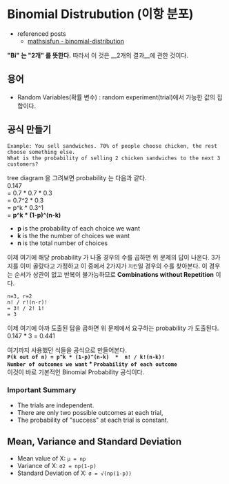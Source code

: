 # Binomial Distrubution (이항 분포)
- referenced posts
  - [mathsisfun - binomial-distribution](http://www.mathsisfun.com/data/binomial-distribution.html)

__"Bi" 는 "2개" 를 뜻한다.__ 따라서 이 것은 __2개의 결과__에 관한 것이다.

## 용어
- Random Variables(확률 변수) : random experiment(trial)에서 가능한 값의 집합이다.


## 공식 만들기
````
Example: You sell sandwiches. 70% of people choose chicken, the rest choose something else.
What is the probability of selling 2 chicken sandwiches to the next 3 customers?
````
tree diagram 을 그려보면 probability 는 다음과 같다.  
0.147  
= 0.7 * 0.7 * 0.3  
= 0.7^2 * 0.3  
= p^k * 0.3^1  
= __p^k * (1-p)^(n-k)__

- __p__ is the probability of each choice we want
- __k__ is the the number of choices we want
- __n__ is the total number of choices

이제 여기에 해당 probability 가 나올 경우의 수를 곱하면 위 문제의 답이 나온다.
3가지를 이미 골랐다고 가정하고 이 중에서 2가지가 `치킨`일 경우의 수를 찾아본다.
이 경우는 순서가 상관이 없고 반복이 불가능하므로 __Combinations without Repetition__ 이다.
````
n=3, r=2
n! / r!(n-r)!
= 3! / 2! 1!
= 3
````
이제 여기에 아까 도출된 답을 곱하면 위 문제에서 요구하는 probability 가 도출된다.  
0.147 * 3 = 0.441

여기까지 사용했던 식들을 공식으로 만들어본다.  
__`P(k out of n) = p^k * (1-p)^(n-k)  *  n! / k!(n-k)!`__  
__`Number of outcomes we want` * `Probability of each outcome`__  
이것이 바로 기본적인 Binomial Probability 공식이다.

### Important Summary
- The trials are independent.
- There are only two possible outcomes at each trial,
- The probability of "success" at each trial is constant.

## Mean, Variance and Standard Deviation
- Mean value of X: `μ = np`
- Variance of X: `σ2 = np(1-p)`
- Standard Deviation of X: `σ = √(np(1-p))`